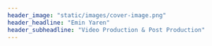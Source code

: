 ```yaml
---
header_image: "static/images/cover-image.png"
header_headline: "Emin Yaren"
header_subheadline: "Video Production & Post Production"
---
```

